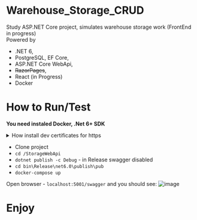 # Warehouse_Storage_CRUD
Study ASP.NET Core project, simulates warehouse storage work (FrontEnd in progress) <br/>
Powered by 
- .NET 6,
- PostgreSQL, EF Core,
- ASP.NET Core WebApi,
- ~~RazorPages~~,
- React (in Progress)
- Docker

# How to Run/Test
**You need instaled Docker, .Net 6+ SDK**
<details><summary>How install dev certificates for https</summary>
<p>

####   see ```StorageWebApi/docker-compose.yml``` for more info

####   You can use certificates of Letsencrypt - https://letsencrypt.org/
####   or via more simple way -

```
  dotnet dev-certs https -ep %USERPROFILE%\.aspnet\https\aspnetapp.pfx -p { password here }
  dotnet dev-certs https --trust
```

</p>
</details>

 - Clone project
 - ```cd /StorageWebApi```
 - ```dotnet publish -c Debug``` - in Release swagger disabled
 - ```cd bin\Release\net6.0\publish\pub```
 - ```docker-compose up```
 
 Open browser - ```localhost:5001/swagger``` and you should see:
 ![image](https://user-images.githubusercontent.com/36087533/199022508-ee7071aa-785b-4c79-9295-c667ecf3712e.png)

# Enjoy
